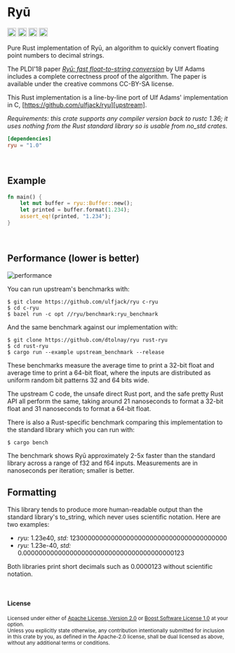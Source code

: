 # Ryū

[<img alt="github" src="https://img.shields.io/badge/github-dtolnay/ryu-8da0cb?style=for-the-badge&labelColor=555555&logo=github" height="20">](https://github.com/dtolnay/ryu)
[<img alt="crates.io" src="https://img.shields.io/crates/v/ryu.svg?style=for-the-badge&color=fc8d62&logo=rust" height="20">](https://crates.io/crates/ryu)
[<img alt="docs.rs" src="https://img.shields.io/badge/docs.rs-ryu-66c2a5?style=for-the-badge&labelColor=555555&logo=docs.rs" height="20">](https://docs.rs/ryu)
[<img alt="build status" src="https://img.shields.io/github/workflow/status/dtolnay/ryu/CI/master?style=for-the-badge" height="20">](https://github.com/dtolnay/ryu/actions?query=branch%3Amaster)

Pure Rust implementation of Ryū, an algorithm to quickly convert floating point
numbers to decimal strings.

The PLDI'18 paper [*Ryū: fast float-to-string conversion*][paper] by Ulf Adams
includes a complete correctness proof of the algorithm. The paper is available
under the creative commons CC-BY-SA license.

This Rust implementation is a line-by-line port of Ulf Adams' implementation in
C, [https://github.com/ulfjack/ryu][upstream].

*Requirements: this crate supports any compiler version back to rustc 1.36; it
uses nothing from the Rust standard library so is usable from no_std crates.*

[paper]: https://dl.acm.org/citation.cfm?id=3192369
[upstream]: https://github.com/ulfjack/ryu/tree/abf76d252bc97300354857e64e80d4a2bf664291

```toml
[dependencies]
ryu = "1.0"
```

<br>

## Example

```rust
fn main() {
    let mut buffer = ryu::Buffer::new();
    let printed = buffer.format(1.234);
    assert_eq!(printed, "1.234");
}
```

<br>

## Performance (lower is better)

![performance](https://raw.githubusercontent.com/dtolnay/ryu/master/performance.png)

You can run upstream's benchmarks with:

```console
$ git clone https://github.com/ulfjack/ryu c-ryu
$ cd c-ryu
$ bazel run -c opt //ryu/benchmark:ryu_benchmark
```

And the same benchmark against our implementation with:

```console
$ git clone https://github.com/dtolnay/ryu rust-ryu
$ cd rust-ryu
$ cargo run --example upstream_benchmark --release
```

These benchmarks measure the average time to print a 32-bit float and average
time to print a 64-bit float, where the inputs are distributed as uniform random
bit patterns 32 and 64 bits wide.

The upstream C code, the unsafe direct Rust port, and the safe pretty Rust API
all perform the same, taking around 21 nanoseconds to format a 32-bit float and
31 nanoseconds to format a 64-bit float.

There is also a Rust-specific benchmark comparing this implementation to the
standard library which you can run with:

```console
$ cargo bench
```

The benchmark shows Ryū approximately 2-5x faster than the standard library
across a range of f32 and f64 inputs. Measurements are in nanoseconds per
iteration; smaller is better.

## Formatting

This library tends to produce more human-readable output than the standard
library's to\_string, which never uses scientific notation. Here are two
examples:

- *ryu:* 1.23e40, *std:* 12300000000000000000000000000000000000000
- *ryu:* 1.23e-40, *std:* 0.000000000000000000000000000000000000000123

Both libraries print short decimals such as 0.0000123 without scientific
notation.

<br>

#### License

<sup>
Licensed under either of <a href="LICENSE-APACHE">Apache License, Version
2.0</a> or <a href="LICENSE-BOOST">Boost Software License 1.0</a> at your
option.
</sup>

<br>

<sub>
Unless you explicitly state otherwise, any contribution intentionally submitted
for inclusion in this crate by you, as defined in the Apache-2.0 license, shall
be dual licensed as above, without any additional terms or conditions.
</sub>
